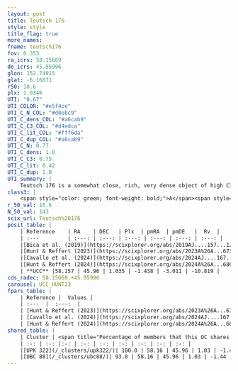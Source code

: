```yaml
---
layout: post
title: Teutsch 176
style: style
title_flag: true
more_names: 
fname: teutsch176
fov: 0.353
ra_icrs: 58.15669
de_icrs: 45.95996
glon: 152.74915
glat: -6.16071
r50: 10.6
plx: 1.0346
UTI: "0.67"
UTI_COLOR: "#e5f4ce"
UTI_C_N_COL: "#d0ebc9"
UTI_C_dens_COL: "#a6cab9"
UTI_C_C3_COL: "#d4edca"
UTI_C_lit_COL: "#fff6da"
UTI_C_dup_COL: "#a6cab9"
UTI_C_N: 0.77
UTI_C_dens: 1.0
UTI_C_C3: 0.75
UTI_C_lit: 0.42
UTI_C_dup: 1.0
UTI_summary: |
    Teutsch 176 is a somewhat close, rich, very dense object of high C3 quality. It is poorly studied in the literature. This object shares a large percentage of members with 2 later reported entries.
class3: |
    <span style="color: green; font-weight: bold;">A</span><span style="color: #FFC300; font-weight: bold;">B</span>
r_50_val: 10.6
N_50_val: 143
scix_url: Teutsch%20176
posit_table: |
    | Reference    | RA    | DEC   | Plx  | pmRA  | pmDE   |  Rv  |
    | :---         | :---: | :---: | :---: | :---: | :---: | :---: |
    |[Bica et al. (2019)](https://scixplorer.org/abs/2019AJ....157...12B) | 58.203 | 45.955 | -- | -- | -- | -- |
    |[Hunt & Reffert (2023)](https://scixplorer.org/abs/2023A%26A...673A.114H) | 58.21 | 45.975 | 1.035 | -1.439 | -3.031 | -6.335 |
    |[Cavallo et al. (2024)](https://scixplorer.org/abs/2024AJ....167...12C) | 58.147 | 45.935 | 1.036 | -- | -- | -- |
    |[Hunt & Reffert (2024)](https://scixplorer.org/abs/2024A%26A...686A..42H) | 58.21 | 45.975 | 1.035 | -1.439 | -3.031 | -6.335 |
    | **UCC** |58.157 | 45.96 | 1.035 | -1.438 | -3.011 | -10.819 | 
cds_radec: 58.15669,+45.95996
carousel: UCC_HUNT23
fpars_table: |
    | Reference |  Values |
    | :---  |  :---:  |
    | [Hunt & Reffert (2023)](https://scixplorer.org/abs/2023A%26A...673A.114H) | `AV50=1.076, diffAV50=0.902, MOD50=9.819, logAge50=7.921` |
    | [Cavallo et al. (2024)](https://scixplorer.org/abs/2024AJ....167...12C) | `AV50=1.02, dMod50=10.01, logAge50=8.08, [Fe/H]50=0.68` |
    | [Hunt & Reffert (2024)](https://scixplorer.org/abs/2024A%26A...686A..42H) | `MassJ=407.738` |
shared_table: |
    | Cluster | <span title="Percentage of members that this OC shares with the ones listed">%</span>   | RA   | DEC   | Plx   | pmRA  | pmDE  | Rv | UTI |
    | :-: | :-: |:-: | :-: | :-: | :-: | :-: | :-: | :-: |
    |[UPK 322](/_clusters/upk322/)| 100.0 | 58.16 | 45.96 | 1.03 | -1.43 | -3.02 | -7.82 |0.12 |
    |[UBC 88](/_clusters/ubc88/)| 93.0 | 58.16 | 45.96 | 1.03 | -1.44 | -3.0 | -10.82 |0.01 |
---
```

